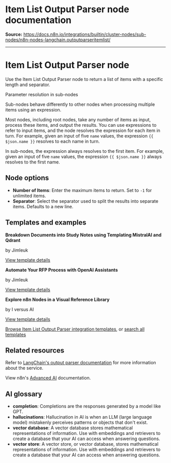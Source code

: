 # Item List Output Parser node documentation

**Source:** https://docs.n8n.io/integrations/builtin/cluster-nodes/sub-nodes/n8n-nodes-langchain.outputparseritemlist/

---

# Item List Output Parser node

Use the Item List Output Parser node to return a list of items with a specific length and separator.

Parameter resolution in sub-nodes

Sub-nodes behave differently to other nodes when processing multiple items using an expression.

Most nodes, including root nodes, take any number of items as input, process these items, and output the results. You can use expressions to refer to input items, and the node resolves the expression for each item in turn. For example, given an input of five `name` values, the expression `{{ $json.name }}` resolves to each name in turn.

In sub-nodes, the expression always resolves to the first item. For example, given an input of five `name` values, the expression `{{ $json.name }}` always resolves to the first name.

## Node options

- **Number of Items**: Enter the maximum items to return. Set to `-1` for unlimited items.
- **Separator**: Select the separator used to split the results into separate items. Defaults to a new line.

## Templates and examples

**Breakdown Documents into Study Notes using Templating MistralAI and Qdrant**

by Jimleuk

[View template details](https://n8n.io/workflows/2339-breakdown-documents-into-study-notes-using-templating-mistralai-and-qdrant/)

**Automate Your RFP Process with OpenAI Assistants**

by Jimleuk

[View template details](https://n8n.io/workflows/2321-automate-your-rfp-process-with-openai-assistants/)

**Explore n8n Nodes in a Visual Reference Library**

by I versus AI

[View template details](https://n8n.io/workflows/3891-explore-n8n-nodes-in-a-visual-reference-library/)

[Browse Item List Output Parser integration templates](https://n8n.io/integrations/item-list-output-parser/), or [search all templates](https://n8n.io/workflows/)

## Related resources

Refer to [LangChain's output parser documentation](https://js.langchain.com/docs/concepts/output_parsers) for more information about the service.

View n8n's [Advanced AI](../../../../../advanced-ai/) documentation.

## AI glossary

- **completion**: Completions are the responses generated by a model like GPT.
- **hallucinations**: Hallucination in AI is when an LLM (large language model) mistakenly perceives patterns or objects that don't exist.
- **vector database**: A vector database stores mathematical representations of information. Use with embeddings and retrievers to create a database that your AI can access when answering questions.
- **vector store**: A vector store, or vector database, stores mathematical representations of information. Use with embeddings and retrievers to create a database that your AI can access when answering questions.
